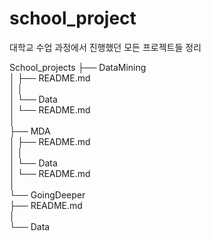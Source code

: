 # school_project
대학교 수업 과정에서 진행했던 모든 프로젝트들 정리

School_projects
├── DataMining  
│   ├── README.md    
│   │   
│   └── Data  
│       └── README.md  
│  
├── MDA  
│   ├── README.md  
│   │    
│   └── Data  
│       └── README.md  
│   
└── GoingDeeper  
    ├── README.md  
    │  
    └── Data  

